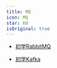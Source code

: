 ```yaml
---
title: MQ
icon: MQ
star: 60
isOriginal: true
---
```


* [初学RabbitMQ](RabbitMQ.md)

* [初学Kafka](Kafka.md)